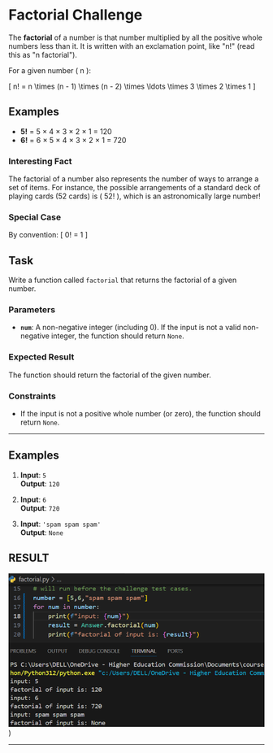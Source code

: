 
# Factorial Challenge

The **factorial** of a number is that number multiplied by all the positive whole numbers less than it. It is written with an exclamation point, like "n!" (read this as "n factorial").

For a given number \( n \):

\[
n! = n \times (n - 1) \times (n - 2) \times \ldots \times 3 \times 2 \times 1
\]

## Examples

- **5!** = 5 × 4 × 3 × 2 × 1 = 120
- **6!** = 6 × 5 × 4 × 3 × 2 × 1 = 720

### Interesting Fact
The factorial of a number also represents the number of ways to arrange a set of items. For instance, the possible arrangements of a standard deck of playing cards (52 cards) is \( 52! \), which is an astronomically large number!

### Special Case
By convention:
\[
0! = 1
\]

## Task
Write a function called `factorial` that returns the factorial of a given number.

### Parameters
- **`num`**: A non-negative integer (including 0). If the input is not a valid non-negative integer, the function should return `None`.

### Expected Result
The function should return the factorial of the given number.

### Constraints
- If the input is not a positive whole number (or zero), the function should return `None`.

---

## Examples

1. **Input**: `5`  
   **Output**: `120`

2. **Input**: `6`  
   **Output**: `720`

3. **Input**: `'spam spam spam'`  
   **Output**: `None`
## RESULT
![Factorial Challenge](images/factorial.PNG)
)

---
